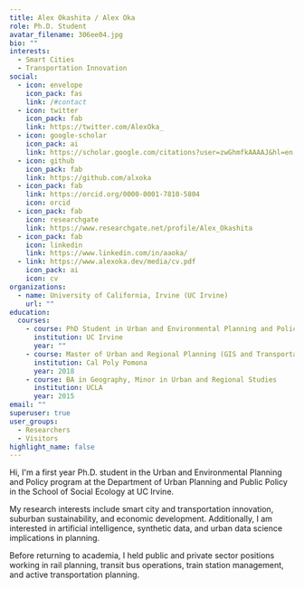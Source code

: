 ```yaml
---
title: Alex Okashita / Alex Oka
role: Ph.D. Student
avatar_filename: 306ee04.jpg
bio: ""
interests:
  - Smart Cities
  - Transportation Innovation
social:
  - icon: envelope
    icon_pack: fas
    link: /#contact
  - icon: twitter
    icon_pack: fab
    link: https://twitter.com/AlexOka_
  - icon: google-scholar
    icon_pack: ai
    link: https://scholar.google.com/citations?user=zwGhmfkAAAAJ&hl=en
  - icon: github
    icon_pack: fab
    link: https://github.com/alxoka
  - icon_pack: fab
    link: https://orcid.org/0000-0001-7810-5804
    icon: orcid
  - icon_pack: fab
    icon: researchgate
    link: https://www.researchgate.net/profile/Alex_Okashita
  - icon_pack: fab
    icon: linkedin
    link: https://www.linkedin.com/in/aaoka/
  - link: https://www.alexoka.dev/media/cv.pdf
    icon_pack: ai
    icon: cv
organizations:
  - name: University of California, Irvine (UC Irvine)
    url: ""
education:
  courses:
    - course: PhD Student in Urban and Environmental Planning and Policy
      institution: UC Irvine
      year: ""
    - course: Master of Urban and Regional Planning (GIS and Transportation Focus)
      institution: Cal Poly Pomona
      year: 2018
    - course: BA in Geography, Minor in Urban and Regional Studies
      institution: UCLA
      year: 2015
email: ""
superuser: true
user_groups:
  - Researchers
  - Visitors
highlight_name: false
---
```

Hi, I'm a first year Ph.D. student in the Urban and Environmental Planning and Policy program at the Department of Urban Planning and Public Policy in the School of Social Ecology at UC Irvine.

My research interests include smart city and transportation innovation, suburban sustainability, and economic development.  Additionally, I am interested in artificial intelligence, synthetic data, and urban data science implications in planning.

Before returning to academia, I held public and private sector positions working in rail planning, transit bus operations, train station management, and active transportation planning.